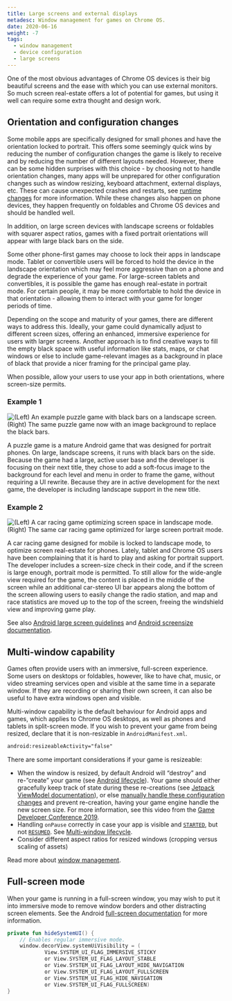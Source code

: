```yaml
---
title: Large screens and external displays
metadesc: Window management for games on Chrome OS.
date: 2020-06-16
weight: -7
tags:
  - window management
  - device configuration
  - large screens
---
```


One of the most obvious advantages of Chrome OS devices is their big beautiful screens and the ease with which you can use external monitors. So much screen real-estate offers a lot of potential for games, but using it well can require some extra thought and design work.

## Orientation and configuration changes

Some mobile apps are specifically designed for small phones and have the orientation locked to portrait. This offers some seemingly quick wins by reducing the number of configuration changes the game is likely to receive and by reducing the number of different layouts needed. However, there can be some hidden surprises with this choice - by choosing not to handle orientation changes, many apps will be unprepared for other configuration changes such as window resizing, keyboard attachment, external displays, etc. These can cause unexpected crashes and restarts, see [runtime changes](https://developer.android.com/guide/topics/resources/runtime-changes) for more information. While these changes also happen on phone devices, they happen frequently on foldables and Chrome OS devices and should be handled well.

In addition, on large screen devices with landscape screens or foldables with squarer aspect ratios, games with a fixed portrait orientations will appear with large black bars on the side.

Some other phone-first games may choose to lock their apps in landscape mode. Tablet or convertible users will be forced to hold the device in the landscape orientation which may feel more aggressive than on a phone and degrade the experience of your game. For large-screen tablets and convertibles, it is possible the game has enough real-estate in portrait mode. For certain people, it may be more comfortable to hold the device in that orientation - allowing them to interact with your game for longer periods of time.

Depending on the scope and maturity of your games, there are different ways to address this. Ideally, your game could dynamically adjust to different screen sizes, offering an enhanced, immersive experience for users with larger screens. Another approach is to find creative ways to fill the empty black space with useful information like stats, maps, or chat windows or else to include game-relevant images as a background in place of black that provide a nicer framing for the principal game play.

When possible, allow your users to use your app in both orientations, where screen-size permits.

### Example 1

![(Left) An example puzzle game with black bars on a landscape screen. (Right) The same puzzle game now with an image background to replace the black bars.](ix://games/optimizing-games-windowing/puzzle-example.jpg)

A puzzle game is a mature Android game that was designed for portrait phones. On large, landscape screens, it runs with black bars on the side. Because the game had a large, active user base and the developer is focusing on their next title, they chose to add a soft-focus image to the background for each level and menu in order to frame the game, without requiring a UI rewrite. Because they are in active development for the next game, the developer is including landscape support in the new title.

### Example 2

![(Left) A car racing game optimizing screen space in landscape mode. (Right) The same car racing game optimized for large screen portrait mode.](ix://games/optimizing-games-windowing/racing-example.jpg)

A car racing game designed for mobile is locked to landscape mode, to optimize screen real-estate for phones. Lately, tablet and Chrome OS users have been complaining that it is hard to play and asking for portrait support. The developer includes a screen-size check in their code, and if the screen is large enough, portrait mode is permitted. To still allow for the wide-angle view required for the game, the content is placed in the middle of the screen while an additional car-stereo UI bar appears along the bottom of the screen allowing users to easily change the radio station, and map and race statistics are moved up to the top of the screen, freeing the windshield view and improving game play.

See also [Android large screen guidelines](/{{locale.code}}/android/design) and [Android screensize documentation](https://developer.android.com/training/multiscreen/screensizes).

## Multi-window capability

Games often provide users with an immersive, full-screen experience. Some users on desktops or foldables, however, like to have chat, music, or video streaming services open and visible at the same time in a separate window. If they are recording or sharing their own screen, it can also be useful to have extra windows open and visible.

Multi-window capability is the default behaviour for Android apps and games, which applies to Chrome OS desktops, as well as phones and tablets in split-screen mode. If you wish to prevent your game from being resized, declare that it is non-resizable in `AndroidManifest.xml`.

```xml {title="AndroidManifest.xml" .code-figure}
android:resizeableActivity="false"
```

There are some important considerations if your game is resizeable:

- When the window is resized, by default Android will “destroy” and re-”create” your game (see [Android lifecycle](https://developer.android.com/guide/components/activities/activity-lifecycle)). Your game should either gracefully keep track of state during these re-creations (see [Jetpack ViewModel documentation](https://developer.android.com/topic/libraries/architecture/viewmodel)), or else [manually handle these configuration changes](https://developer.android.com/guide/topics/resources/runtime-changes) and prevent re-creation, having your game engine handle the new screen size. For more information, see this video from the [Game Developer Conference 2019](https://www.youtube.com/watch?time_continue=2515&v=AbZ40kPqht4).
- Handling `onPause` correctly in case your app is visible and [`STARTED`](https://developer.android.com/reference/androidx/lifecycle/Lifecycle.State), but not [`RESUMED`](https://developer.android.com/reference/androidx/lifecycle/Lifecycle.State). See [Multi-window lifecycle](https://developer.android.com/guide/topics/ui/multi-window#lifecycle).
- Consider different aspect ratios for resized windows (cropping versus scaling of assets)

Read more about [window management](/{{locale.code}}/android/window-management).

## Full-screen mode

When your game is running in a full-screen window, you may wish to put it into immersive mode to remove window borders and other distracting screen elements. See the Android [full-screen documentation](https://developer.android.com/training/system-ui/immersive) for more information.

```kotlin {title="Sample Kotlin" .code-figure}
private fun hideSystemUI() {
    // Enables regular immersive mode.
    window.decorView.systemUiVisibility = (
            View.SYSTEM_UI_FLAG_IMMERSIVE_STICKY
            or View.SYSTEM_UI_FLAG_LAYOUT_STABLE
            or View.SYSTEM_UI_FLAG_LAYOUT_HIDE_NAVIGATION
            or View.SYSTEM_UI_FLAG_LAYOUT_FULLSCREEN
            or View.SYSTEM_UI_FLAG_HIDE_NAVIGATION
            or View.SYSTEM_UI_FLAG_FULLSCREEN)
}
```
